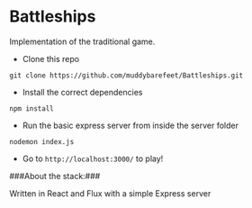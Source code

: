 # Battleships
Implementation of the traditional game.

* Clone this repo

```git clone https://github.com/muddybarefeet/Battleships.git```

* Install the correct dependencies

```npm install```

* Run the basic express server from inside the server folder

```nodemon index.js```

* Go to ```http://localhost:3000/``` to play!


###About the stack:###

Written in React and Flux with a simple Express server



